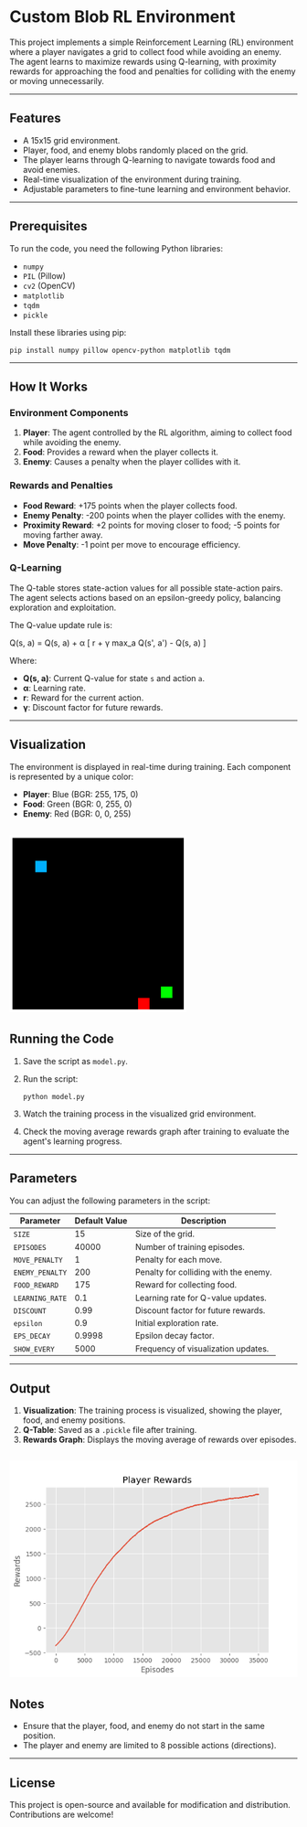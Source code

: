 # Custom Blob RL Environment

This project implements a simple Reinforcement Learning (RL) environment where a player navigates a grid to collect food while avoiding an enemy. The agent learns to maximize rewards using Q-learning, with proximity rewards for approaching the food and penalties for colliding with the enemy or moving unnecessarily.

---

## **Features**

- A 15x15 grid environment.
- Player, food, and enemy blobs randomly placed on the grid.
- The player learns through Q-learning to navigate towards food and avoid enemies.
- Real-time visualization of the environment during training.
- Adjustable parameters to fine-tune learning and environment behavior.

---

## **Prerequisites**

To run the code, you need the following Python libraries:

- `numpy`
- `PIL` (Pillow)
- `cv2` (OpenCV)
- `matplotlib`
- `tqdm`
- `pickle`

Install these libraries using pip:

   ```
   pip install numpy pillow opencv-python matplotlib tqdm
   ```

---

## **How It Works**

### **Environment Components**
1. **Player**: The agent controlled by the RL algorithm, aiming to collect food while avoiding the enemy.
2. **Food**: Provides a reward when the player collects it.
3. **Enemy**: Causes a penalty when the player collides with it.

### **Rewards and Penalties**
- **Food Reward**: +175 points when the player collects food.
- **Enemy Penalty**: -200 points when the player collides with the enemy.
- **Proximity Reward**: +2 points for moving closer to food; -5 points for moving farther away.
- **Move Penalty**: -1 point per move to encourage efficiency.

### **Q-Learning**

The Q-table stores state-action values for all possible state-action pairs.  
The agent selects actions based on an epsilon-greedy policy, balancing exploration and exploitation.  

The Q-value update rule is:  

Q(s, a) = Q(s, a) + α [ r + γ max_a Q(s', a') - Q(s, a) ]

Where:
- **Q(s, a)**: Current Q-value for state `s` and action `a`.
- **α**: Learning rate.
- **r**: Reward for the current action.
- **γ**: Discount factor for future rewards.


---

## **Visualization**

The environment is displayed in real-time during training. Each component is represented by a unique color:
- **Player**: Blue (BGR: 255, 175, 0)
- **Food**: Green (BGR: 0, 255, 0)
- **Enemy**: Red (BGR: 0, 0, 255)


![Environment](./Env.png)
---

## **Running the Code**

1. Save the script as `model.py`.
2. Run the script:

   ```
   python model.py
   ```
3. Watch the training process in the visualized grid environment.
4. Check the moving average rewards graph after training to evaluate the agent's learning progress.

---

## **Parameters**

You can adjust the following parameters in the script:

| Parameter       | Default Value | Description                                      |
|------------------|---------------|--------------------------------------------------|
| `SIZE`          | 15            | Size of the grid.                               |
| `EPISODES`      | 40000         | Number of training episodes.                    |
| `MOVE_PENALTY`  | 1             | Penalty for each move.                          |
| `ENEMY_PENALTY` | 200           | Penalty for colliding with the enemy.           |
| `FOOD_REWARD`   | 175           | Reward for collecting food.                     |
| `LEARNING_RATE` | 0.1           | Learning rate for Q-value updates.              |
| `DISCOUNT`      | 0.99          | Discount factor for future rewards.             |
| `epsilon`       | 0.9           | Initial exploration rate.                       |
| `EPS_DECAY`     | 0.9998        | Epsilon decay factor.                           |
| `SHOW_EVERY`    | 5000          | Frequency of visualization updates.             |

---

## **Output**

1. **Visualization**: The training process is visualized, showing the player, food, and enemy positions.
2. **Q-Table**: Saved as a `.pickle` file after training.
3. **Rewards Graph**: Displays the moving average of rewards over episodes.

![Rewards](./player_rewards.png)
---

## **Notes**

- Ensure that the player, food, and enemy do not start in the same position.
- The player and enemy are limited to 8 possible actions (directions).

---

## **License**

This project is open-source and available for modification and distribution. Contributions are welcome!
